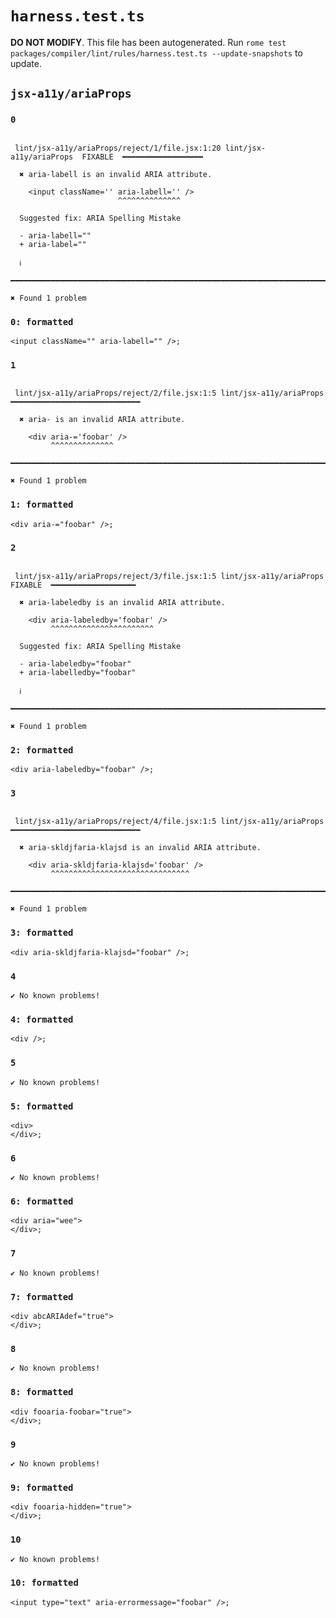 # `harness.test.ts`

**DO NOT MODIFY**. This file has been autogenerated. Run `rome test packages/compiler/lint/rules/harness.test.ts --update-snapshots` to update.

## `jsx-a11y/ariaProps`

### `0`

```

 lint/jsx-a11y/ariaProps/reject/1/file.jsx:1:20 lint/jsx-a11y/ariaProps  FIXABLE  ━━━━━━━━━━━━━━━━━━

  ✖ aria-labell is an invalid ARIA attribute.

    <input className='' aria-labell='' />
                        ^^^^^^^^^^^^^^

  Suggested fix: ARIA Spelling Mistake

  - aria-labell=""
  + aria-label=""

  ℹ

━━━━━━━━━━━━━━━━━━━━━━━━━━━━━━━━━━━━━━━━━━━━━━━━━━━━━━━━━━━━━━━━━━━━━━━━━━━━━━━━━━━━━━━━━━━━━━━━━━━━

✖ Found 1 problem

```

### `0: formatted`

```
<input className="" aria-labell="" />;

```

### `1`

```

 lint/jsx-a11y/ariaProps/reject/2/file.jsx:1:5 lint/jsx-a11y/ariaProps ━━━━━━━━━━━━━━━━━━━━━━━━━━━━━

  ✖ aria- is an invalid ARIA attribute.

    <div aria-='foobar' />
         ^^^^^^^^^^^^^^

━━━━━━━━━━━━━━━━━━━━━━━━━━━━━━━━━━━━━━━━━━━━━━━━━━━━━━━━━━━━━━━━━━━━━━━━━━━━━━━━━━━━━━━━━━━━━━━━━━━━

✖ Found 1 problem

```

### `1: formatted`

```
<div aria-="foobar" />;

```

### `2`

```

 lint/jsx-a11y/ariaProps/reject/3/file.jsx:1:5 lint/jsx-a11y/ariaProps  FIXABLE  ━━━━━━━━━━━━━━━━━━━

  ✖ aria-labeledby is an invalid ARIA attribute.

    <div aria-labeledby='foobar' />
         ^^^^^^^^^^^^^^^^^^^^^^^

  Suggested fix: ARIA Spelling Mistake

  - aria-labeledby="foobar"
  + aria-labelledby="foobar"

  ℹ

━━━━━━━━━━━━━━━━━━━━━━━━━━━━━━━━━━━━━━━━━━━━━━━━━━━━━━━━━━━━━━━━━━━━━━━━━━━━━━━━━━━━━━━━━━━━━━━━━━━━

✖ Found 1 problem

```

### `2: formatted`

```
<div aria-labeledby="foobar" />;

```

### `3`

```

 lint/jsx-a11y/ariaProps/reject/4/file.jsx:1:5 lint/jsx-a11y/ariaProps ━━━━━━━━━━━━━━━━━━━━━━━━━━━━━

  ✖ aria-skldjfaria-klajsd is an invalid ARIA attribute.

    <div aria-skldjfaria-klajsd='foobar' />
         ^^^^^^^^^^^^^^^^^^^^^^^^^^^^^^^

━━━━━━━━━━━━━━━━━━━━━━━━━━━━━━━━━━━━━━━━━━━━━━━━━━━━━━━━━━━━━━━━━━━━━━━━━━━━━━━━━━━━━━━━━━━━━━━━━━━━

✖ Found 1 problem

```

### `3: formatted`

```
<div aria-skldjfaria-klajsd="foobar" />;

```

### `4`

```
✔ No known problems!

```

### `4: formatted`

```
<div />;

```

### `5`

```
✔ No known problems!

```

### `5: formatted`

```
<div>
</div>;

```

### `6`

```
✔ No known problems!

```

### `6: formatted`

```
<div aria="wee">
</div>;

```

### `7`

```
✔ No known problems!

```

### `7: formatted`

```
<div abcARIAdef="true">
</div>;

```

### `8`

```
✔ No known problems!

```

### `8: formatted`

```
<div fooaria-foobar="true">
</div>;

```

### `9`

```
✔ No known problems!

```

### `9: formatted`

```
<div fooaria-hidden="true">
</div>;

```

### `10`

```
✔ No known problems!

```

### `10: formatted`

```
<input type="text" aria-errormessage="foobar" />;

```
